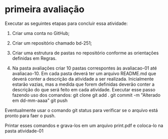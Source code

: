 # primeira avaliação 
Executar as seguintes etapas para concluir essa atividade:
1) Criar uma conta no GitHub;

2) Criar um repositório chamado bd-251;

3) Criar uma estrutura de pastas no repositório conforme as orientações definidas em Regras.

4) Na pasta avaliações criar 10 pastas correspontes às avaliacao-01 até avaliacao-10. Em cada pasta deverá ter um arquivo README.md que deverá conter a descrição da atividade a ser realizada. Inicialmente estarão vazias, mas a medida que forem definidas deverão conter a descrição do que será feito em cada atividade.
Executar esse passo fazendo uso dos comandos:
git clone
git add .
git commit -m "Alterado em dd-mm-aaaa" 
git push

Eventualmente usar o comando git status para verificar se o arquivo está pronto para faer o push.

Printar esses comandos e grava-los em um arquivo print.pdf e coloca-lo na pasta atividade-01 
